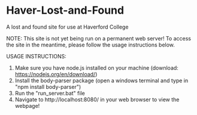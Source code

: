 # Haver-Lost-and-Found
A lost and found site for use at Haverford College

NOTE: This site is not yet being run on a permanent web server! To access the site in the meantime, please follow the usage instructions below.


USAGE INSTRUCTIONS:
1) Make sure you have node.js installed on your machine (download: https://nodejs.org/en/download/)
2) Install the body-parser package (open a windows terminal and type in "npm install body-parser")
3) Run the "run_server.bat" file
4) Navigate to http://localhost:8080/ in your web browser to view the webpage!